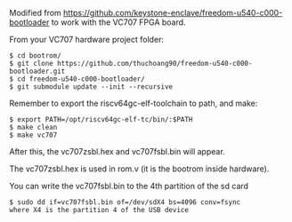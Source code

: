 Modified from https://github.com/keystone-enclave/freedom-u540-c000-bootloader to work with the VC707 FPGA board.

From your VC707 hardware project folder:

	$ cd bootrom/
	$ git clone https://github.com/thuchoang90/freedom-u540-c000-bootloader.git
	$ cd freedom-u540-c000-bootloader/
	$ git submodule update --init --recursive

Remember to export the riscv64gc-elf-toolchain to path, and make:

	$ export PATH=/opt/riscv64gc-elf-tc/bin/:$PATH
	$ make clean
	$ make vc707
	
After this, the vc707zsbl.hex and vc707fsbl.bin will appear.

The vc707zsbl.hex is used in rom.v (it is the bootrom inside hardware).

You can write the vc707fsbl.bin to the 4th partition of the sd card

	$ sudo dd if=vc707fsbl.bin of=/dev/sdX4 bs=4096 conv=fsync
	where X4 is the partition 4 of the USB device
